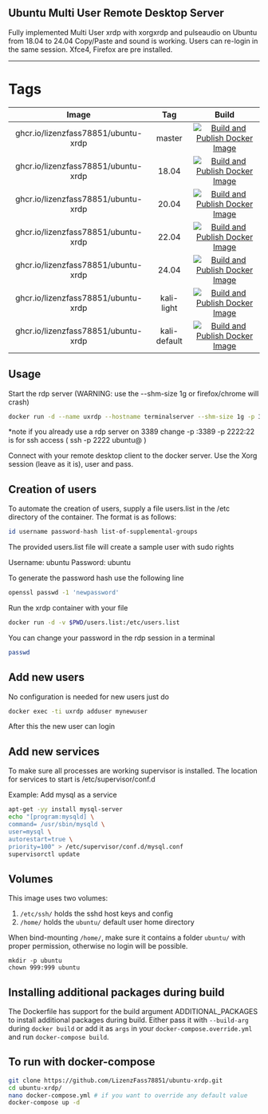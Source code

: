 ## Ubuntu Multi User Remote Desktop Server

Fully implemented Multi User xrdp
with xorgxrdp and pulseaudio
on Ubuntu from 18.04 to 24.04
Copy/Paste and sound is working.
Users can re-login in the same session.
Xfce4, Firefox are pre installed.

---

# Tags

| Image | Tag | Build |
|:------------------:|:--------------:|:-----------------:|
| ghcr.io/lizenzfass78851/ubuntu-xrdp | master | [![Build and Publish Docker Image](https://github.com/LizenzFass78851/ubuntu-xrdp/actions/workflows/docker-image.yml/badge.svg?branch=master)](https://github.com/LizenzFass78851/ubuntu-xrdp/actions/workflows/docker-image.yml) |
| ghcr.io/lizenzfass78851/ubuntu-xrdp | 18.04 | [![Build and Publish Docker Image](https://github.com/LizenzFass78851/ubuntu-xrdp/actions/workflows/docker-image.yml/badge.svg?branch=18.04)](https://github.com/LizenzFass78851/ubuntu-xrdp/actions/workflows/docker-image.yml) |
| ghcr.io/lizenzfass78851/ubuntu-xrdp | 20.04 | [![Build and Publish Docker Image](https://github.com/LizenzFass78851/ubuntu-xrdp/actions/workflows/docker-image.yml/badge.svg?branch=20.04)](https://github.com/LizenzFass78851/ubuntu-xrdp/actions/workflows/docker-image.yml) |
| ghcr.io/lizenzfass78851/ubuntu-xrdp | 22.04 | [![Build and Publish Docker Image](https://github.com/LizenzFass78851/ubuntu-xrdp/actions/workflows/docker-image.yml/badge.svg?branch=22.04)](https://github.com/LizenzFass78851/ubuntu-xrdp/actions/workflows/docker-image.yml) |
| ghcr.io/lizenzfass78851/ubuntu-xrdp | 24.04 | [![Build and Publish Docker Image](https://github.com/LizenzFass78851/ubuntu-xrdp/actions/workflows/docker-image.yml/badge.svg?branch=22.04)](https://github.com/LizenzFass78851/ubuntu-xrdp/actions/workflows/docker-image.yml) |
| ghcr.io/lizenzfass78851/ubuntu-xrdp | kali-light | [![Build and Publish Docker Image](https://github.com/LizenzFass78851/ubuntu-xrdp/actions/workflows/docker-image.yml/badge.svg?branch=kali-light)](https://github.com/LizenzFass78851/ubuntu-xrdp/actions/workflows/docker-image.yml) |
| ghcr.io/lizenzfass78851/ubuntu-xrdp | kali-default | [![Build and Publish Docker Image](https://github.com/LizenzFass78851/ubuntu-xrdp/actions/workflows/docker-image.yml/badge.svg?branch=kali-default)](https://github.com/LizenzFass78851/ubuntu-xrdp/actions/workflows/docker-image.yml) |

## Usage

Start the rdp server
(WARNING: use the --shm-size 1g or firefox/chrome will crash)

```bash
docker run -d --name uxrdp --hostname terminalserver --shm-size 1g -p 3389:3389 -p 2222:22 ghcr.io/lizenzfass78851/ubuntu-xrdp:latest
```
*note if you already use a rdp server on 3389 change -p <my-port>:3389
	  -p 2222:22 is for ssh access ( ssh -p 2222 ubuntu@<docker-ip> )

Connect with your remote desktop client to the docker server.
Use the Xorg session (leave as it is), user and pass.

## Creation of users

To automate the creation of users, supply a file users.list in the /etc directory of the container.
The format is as follows:

```bash
id username password-hash list-of-supplemental-groups
```

The provided users.list file will create a sample user with sudo rights

Username: ubuntu
Password: ubuntu

To generate the password hash use the following line

```bash
openssl passwd -1 'newpassword'
```

Run the xrdp container with your file

```bash
docker run -d -v $PWD/users.list:/etc/users.list
```

You can change your password in the rdp session in a terminal

```bash
passwd
```

## Add new users

No configuration is needed for new users just do

```bash
docker exec -ti uxrdp adduser mynewuser
```

After this the new user can login

## Add new services

To make sure all processes are working supervisor is installed.
The location for services to start is /etc/supervisor/conf.d

Example: Add mysql as a service

```bash
apt-get -yy install mysql-server
echo "[program:mysqld] \
command= /usr/sbin/mysqld \
user=mysql \
autorestart=true \
priority=100" > /etc/supervisor/conf.d/mysql.conf
supervisorctl update
```

## Volumes
This image uses two volumes:
1. `/etc/ssh/` holds the sshd host keys and config
2. `/home/` holds the `ubuntu/` default user home directory

When bind-mounting `/home/`, make sure it contains a folder `ubuntu/` with proper permission, otherwise no login will be possible.

```
mkdir -p ubuntu
chown 999:999 ubuntu
```

## Installing additional packages during build

The Dockerfile has support for the build argument ADDITIONAL_PACKAGES to install additional packages during build. Either pass it with `--build-arg` during `docker build` or add it 
as `args` in your `docker-compose.override.yml` and run `docker-compose build`.

## To run with docker-compose

```bash
git clone https://github.com/LizenzFass78851/ubuntu-xrdp.git
cd ubuntu-xrdp/
nano docker-compose.yml # if you want to override any default value
docker-compose up -d
```


